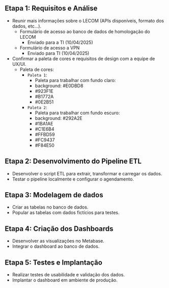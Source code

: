 ## Etapa 1: Requisitos e Análise
- Reunir mais informações sobre o LECOM (APIs disponíveis, formato dos dados, etc...).
	- Formulário de acesso ao banco de dados de homologação do LECOM
		- Enviado para a TI (10/04/2025)
	- Formulário de acesso a VPN
		- Enviado para TI (10/04/2025)
- Confirmar a paleta de cores e requisitos de design com a equipe de UX/UI.
	- Paleta de cores:
		- `Paleta 1`:
			- Paleta para trabalhar com fundo claro:
			- background: #E0DBD8
			- #923F1E
			- #B1772A
			- #0E2B51
		- `Paleta 2`:
			- Paleta para trabalhar com fundo escuro:
			- background: #292A2E
			- #1BA1AE
			- #C1E6B4
			- #FFBD59
			- #FC9437
			- #F84E50

## Etapa 2: Desenvolvimento do Pipeline ETL
- Desenvolver o script ETL para extrair, transformar e carregar os dados.
- Testar o pipeline localmente e configurar o agendamento.

## Etapa 3: Modelagem de dados
- Criar as tabelas no banco de dados.
- Popular as tabelas com dados fictícios para testes.

## Etapa 4: Criação dos Dashboards
- Desenvolver as visualizações no Metabase.
- Integrar o dashboard ao banco de dados.

## Etapa 5: Testes e Implantação
- Realizar testes de usabilidade e validação dos dados.
- Implantar o dashboard em ambiente de produção.